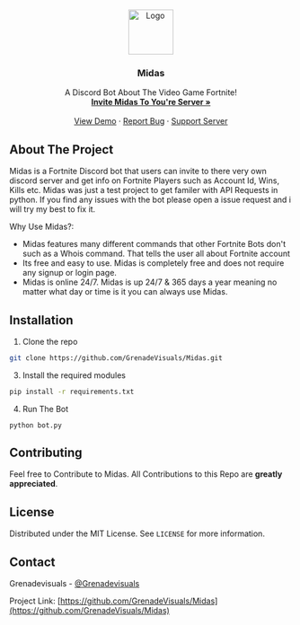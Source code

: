
<!-- PROJECT LOGO -->
<br />
<p align="center">
  <a href="https://github.com/othneildrew/Best-README-Template">
    <img src="images/logo.png" alt="Logo" width="80" height="80">
  </a>

  <h3 align="center">Midas</h3>

  <p align="center">
    A Discord Bot About The Video Game Fortnite!
    <br />
    <a href="https://github.com/othneildrew/Best-README-Template"><strong>Invite Midas To You're Server »</strong></a>
    <br />
    <br />
    <a href="https://github.com/othneildrew/Best-README-Template">View Demo</a>
    ·
    <a href="https://github.com/othneildrew/Best-README-Template/issues">Report Bug</a>
    ·
    <a href="https://github.com/othneildrew/Best-README-Template/issues">Support Server</a>
  </p>
</p>

<!-- ABOUT THE PROJECT -->
## About The Project

Midas is a Fortnite Discord bot that users can invite to there very own discord server and get info on Fortnite Players such as Account Id, Wins, Kills etc. Midas was just a test project to get familer with API Requests in python. If you find any issues with the bot please open a issue request and i will try my best to fix it.

Why Use Midas?:
* Midas features many different commands that other Fortnite Bots don't such as a Whois command. That tells the user all about Fortnite account
* Its free and easy to use. Midas is completely free and does not require any signup or login page.
* Midas is online 24/7. Midas is up 24/7 & 365 days a year meaning no matter what day or time is it you can always use Midas.

## Installation

1. Clone the repo
```sh
git clone https://github.com/GrenadeVisuals/Midas.git
```
3. Install the required modules
```sh
pip install -r requirements.txt
```
4. Run The Bot
```PY
python bot.py
```

<!-- CONTRIBUTING -->
## Contributing

Feel free to Contribute to Midas. All Contributions to this Repo are **greatly appreciated**.

<!-- LICENSE -->
## License

Distributed under the MIT License. See `LICENSE` for more information.

<!-- CONTACT -->
## Contact

Grenadevisuals - [@Grenadevisuals](https://twitter.com/Grenadevisuals)

Project Link: [https://github.com/GrenadeVisuals/Midas](https://github.com/GrenadeVisuals/Midas)

<!-- MARKDOWN LINKS & IMAGES -->
<!-- https://www.markdownguide.org/basic-syntax/#reference-style-links -->
[contributors-shield]: https://img.shields.io/github/contributors/othneildrew/Best-README-Template.svg?style=flat-square
[contributors-url]: https://github.com/othneildrew/Best-README-Template/graphs/contributors
[forks-shield]: https://img.shields.io/github/forks/othneildrew/Best-README-Template.svg?style=flat-square
[forks-url]: https://github.com/othneildrew/Best-README-Template/network/members
[stars-shield]: https://img.shields.io/github/stars/othneildrew/Best-README-Template.svg?style=flat-square
[stars-url]: https://github.com/othneildrew/Best-README-Template/stargazers
[issues-shield]: https://img.shields.io/github/issues/othneildrew/Best-README-Template.svg?style=flat-square
[issues-url]: https://github.com/othneildrew/Best-README-Template/issues
[license-shield]: https://img.shields.io/github/license/othneildrew/Best-README-Template.svg?style=flat-square
[license-url]: https://github.com/othneildrew/Best-README-Template/blob/master/LICENSE.txt
[linkedin-shield]: https://img.shields.io/badge/-LinkedIn-black.svg?style=flat-square&logo=linkedin&colorB=555
[linkedin-url]: https://linkedin.com/in/othneildrew
[product-screenshot]: images/screenshot.png
